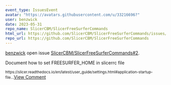 ```yaml
---
event_type: IssuesEvent
avatar: "https://avatars.githubusercontent.com/u/33216696?"
user: benzwick
date: 2023-05-31
repo_name: SlicerCBM/SlicerFreeSurferCommands
html_url: https://github.com/SlicerCBM/SlicerFreeSurferCommands/issues/2
repo_url: https://github.com/SlicerCBM/SlicerFreeSurferCommands
---
```


<a href='https://github.com/benzwick' target='_blank'>benzwick</a> open issue <a href='https://github.com/SlicerCBM/SlicerFreeSurferCommands/issues/2' target='_blank'>SlicerCBM/SlicerFreeSurferCommands#2</a>.

<p>Document how to set FREESURFER_HOME in slicerrc file</p><small>https://slicer.readthedocs.io/en/latest/user_guide/settings.html#application-startup-file...</small><a href='https://github.com/SlicerCBM/SlicerFreeSurferCommands/issues/2' target='_blank'>View Comment</a>